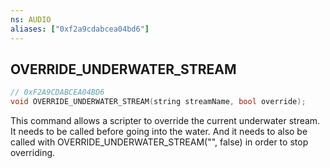 ```yaml
---
ns: AUDIO
aliases: ["0xf2a9cdabcea04bd6"]
---
```

## OVERRIDE_UNDERWATER_STREAM

```c
// 0xF2A9CDABCEA04BD6
void OVERRIDE_UNDERWATER_STREAM(string streamName, bool override);
```

This command allows a scripter to override the current underwater stream. It needs to be called before going into the water. And it needs to also be called with OVERRIDE_UNDERWATER_STREAM("", false) in order to stop overriding.

